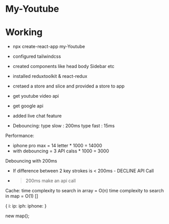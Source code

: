 # My-Youtube

# Working
- npx create-react-app my-Youtube
- configured tailwindcss 
- created components like head body Sidebar etc
- installed reduxtoolkit & react-redux
- cretaed a store and slice and provided a store to app
- get youtube video api 
- get google api
- added live chat feature

- Debouncing: 
type slow : 200ms
type fast : 15ms

Performance:
- iphone pro max = 14 letter * 1000 = 14000
- with debouncing = 3 API calss * 1000 = 3000


Debouncing with 200ms
- If difference between 2 key strokes is < 200ms - DECLINE API Call
- >200ms make an api call

Cache: 
time complexity to search in array = O(n)
time complexity to search in map = O(1)
[]

{
    i:
    ip:
    iph:
    iphone:
}

new map();